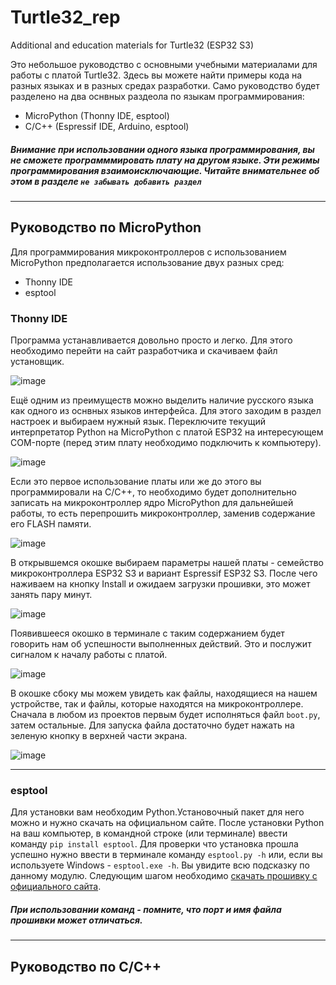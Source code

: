# Turtle32_rep
Additional and education materials for Turtle32 (ESP32 S3)

Это небольшое руководство с основными учебными материалами для работы с платой Turtle32. Здесь вы можете найти примеры кода на разных языках и в разных средах разработки. Само руководство будет разделено на два оснвных раздеола по языкам программирования:
* MicroPython (Thonny IDE, esptool)
* C/C++ (Espressif IDE, Arduino, esptool)
##### Внимание при использовании одного языка программирования, вы не сможете программмировать плату на другом языке. Эти режимы программирования взаимоисключающие. Читайте внимательнее об этом в разделе ```не забывать добавить раздел```
***
## Руководство по MicroPython
Для программирования микроконтроллеров с использованием MicroPython предполагается использование двух разных сред:
* Thonny IDE
* esptool

### Thonny IDE
Программа устанавливается довольно просто и легко. Для этого необходимо перейти на сайт разработчика и скачиваем файл установщик.

![image](https://github.com/Bastion-RND/Turtle32_rep/assets/133801615/ac665593-f98e-4d48-a7a3-71a1e3238eef)

Ещё одним из преимуществ можно выделить наличие русского языка как одного из оснвных языков интерфейса. Для этого заходим в раздел настроек и выбираем нужный язык. Переключите текущий интерпретатор Python на MicroPython с платой ESP32 на интересующем COM-порте (перед этим плату необходимо подключить к компьютеру).

![image](https://github.com/Bastion-RND/Turtle32_rep/assets/133801615/b6338668-f95b-452f-9a1e-cd89f589466d)

Если это первое использование платы или же до этого вы программировали на C/С++, то необходимо будет дополнительно записать на микроконтроллер ядро MicroPython для дальнейшей работы, то есть перепрошить микроконтроллер, заменив содержание его FLASH памяти. 

![image](https://github.com/Bastion-RND/Turtle32_rep/assets/133801615/fda97469-839a-47c7-b434-b7e209f0b95e)

В открывшемся окошке выбираем параметры нашей платы - семейство микроконтроллера ESP32 S3 и вариант Espressif ESP32 S3. После чего наживаем на кнопку Install и ожидаем загрузки прошивки, это может занять пару минут. 

![image](https://github.com/Bastion-RND/Turtle32_rep/assets/133801615/0d087d33-e85d-44b6-90a5-73816019ff9a)

Появившееся окошко в терминале с таким содержанием будет говорить нам об успешности выполненных действий. Это и послужит сигналом к началу работы с платой. 

![image](https://github.com/Bastion-RND/Turtle32_rep/assets/133801615/84c76e50-9b04-47f3-bf94-2f129e2f53ee)

В окошке сбоку мы можем увидеть как файлы, находящиеся на нашем устройстве, так и файлы, которые находятся на микроконтроллере. Сначала в любом из проектов первым будет исполняться файл ```boot.py```, затем остальные. Для запуска файла достаточно будет нажать на зеленую кнопку в верхней части экрана. 

![image](https://github.com/Bastion-RND/Turtle32_rep/assets/133801615/e5d64a45-89f7-41da-b5ce-52f5ba2f5121)

***
### esptool
Для установки вам необходим Python.Установочный пакет для него можно и нужно скачать на официальном сайте. После установки Python на ваш компьютер, в командной строке (или терминале) ввести команду ```pip install esptool```. Для проверки что установка прошла успешно нужно ввести в терминале команду ```esptool.py -h``` или, если вы используете Windows - ```esptool.exe -h```. Вы увидите всю подсказку по данному модулю. Следующим шагом необходимо [скачать прошивку с официального сайта](https://micropython.org/download/ESP32_GENERIC_S3/). 
##### При использовании команд - помните, что порт и имя файла прошивки может отличаться.
***
## Руководство по С/С++
